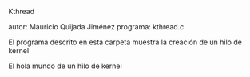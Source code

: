 Kthread

autor: Mauricio Quijada Jiménez
programa: kthread.c

El programa descrito en esta carpeta muestra la creación de un hilo de kernel

El hola mundo de un hilo de kernel
